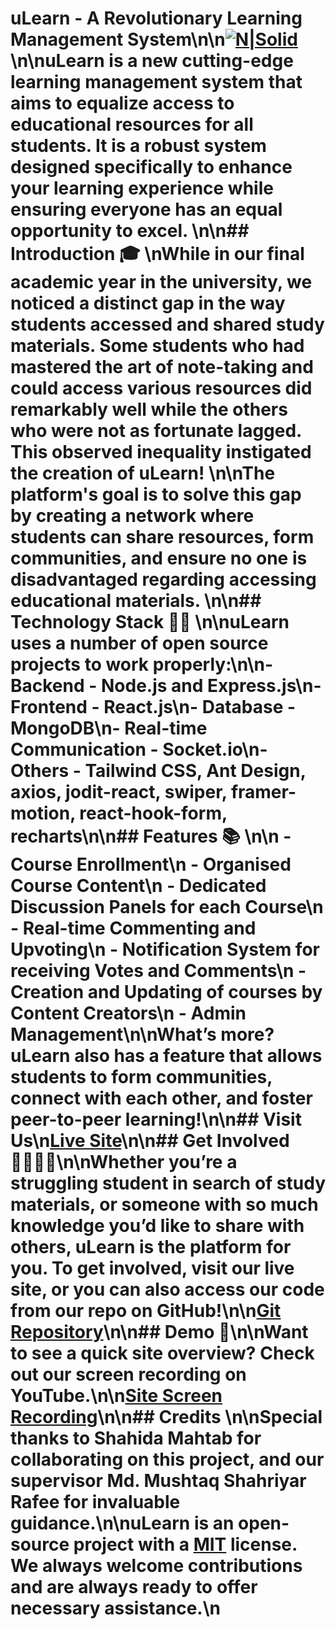# uLearn - A Revolutionary Learning Management System\n\n[![N|Solid](https://cldup.com/dTxpPi9lDf.thumb.png)](https://nodesource.com/products/nsolid)\n\nuLearn is a new cutting-edge learning management system that aims to equalize access to educational resources for all students. It is a robust system designed specifically to enhance your learning experience while ensuring everyone has an equal opportunity to excel. \n\n## Introduction 🎓 \nWhile in our final academic year in the university, we noticed a distinct gap in the way students accessed and shared study materials. Some students who had mastered the art of note-taking and could access various resources did remarkably well while the others who were not as fortunate lagged. This observed inequality instigated the creation of uLearn! \n\nThe platform's goal is to solve this gap by creating a network where students can share resources, form communities, and ensure no one is disadvantaged regarding accessing educational materials. \n\n## Technology Stack 👨‍💻  \n\nuLearn uses a number of open source projects to work properly:\n\n- **Backend** - Node.js and Express.js\n- **Frontend** - React.js\n- **Database** - MongoDB\n- **Real-time Communication** - Socket.io\n- **Others** - Tailwind CSS, Ant Design, axios, jodit-react, swiper, framer-motion, react-hook-form, recharts\n\n## Features 📚 \n\n  - Course Enrollment\n  - Organised Course Content\n  - Dedicated Discussion Panels for each Course\n  - Real-time Commenting and Upvoting\n  - Notification System for receiving Votes and Comments\n  - Creation and Updating of courses by Content Creators\n  - Admin Management\n\nWhat’s more? uLearn also has a feature that allows students to form communities, connect with each other, and foster peer-to-peer learning!\n\n## Visit Us\n[Live Site](https://ulearn.onrender.com/)\n\n## Get Involved 👨‍👩‍👧‍👦\n\nWhether you’re a struggling student in search of study materials, or someone with so much knowledge you’d like to share with others, uLearn is the platform for you. To get involved, visit our live site, or you can also access our code from our repo on GitHub!\n\n[Git Repository](https://lnkd.in/gNEiBxnP)\n\n## Demo 🎥\n\nWant to see a quick site overview? Check out our screen recording on YouTube.\n\n[Site Screen Recording](https://lnkd.in/gfVgKmZm)\n\n## Credits \n\nSpecial thanks to Shahida Mahtab for collaborating on this project, and our supervisor Md. Mushtaq Shahriyar Rafee for invaluable guidance.\n\nuLearn is an open-source project with a [MIT](https://choosealicense.com/licenses/mit/) license. We always welcome contributions and are always ready to offer necessary assistance.\n

